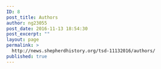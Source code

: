 ```yaml
---
ID: 8
post_title: Authors
author: ng23055
post_date: 2016-11-13 18:54:30
post_excerpt: ""
layout: page
permalink: >
  http://news.shepherdhistory.org/tsd-11132016/authors/
published: true
---
```

<!-- Here be dragons.-->